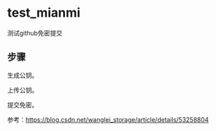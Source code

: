 # test_mianmi
测试github免密提交



## 步骤

生成公钥。

上传公钥。

提交免密。

参考：https://blog.csdn.net/wanglei_storage/article/details/53258804